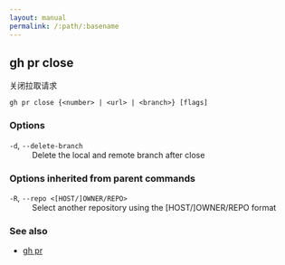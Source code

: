 ```yaml
---
layout: manual
permalink: /:path/:basename
---
```


## gh pr close

关闭拉取请求

```
gh pr close {<number> | <url> | <branch>} [flags]
```

### Options

<dl class="flags">
	<dt><code>-d</code>, <code>--delete-branch</code></dt>
	<dd>Delete the local and remote branch after close</dd>
</dl>

### Options inherited from parent commands

<dl class="flags">
	<dt><code>-R</code>, <code>--repo &lt;[HOST/]OWNER/REPO&gt;</code></dt>
	<dd>Select another repository using the [HOST/]OWNER/REPO format</dd>
</dl>

### See also

-   [gh pr](./gh_pr)
